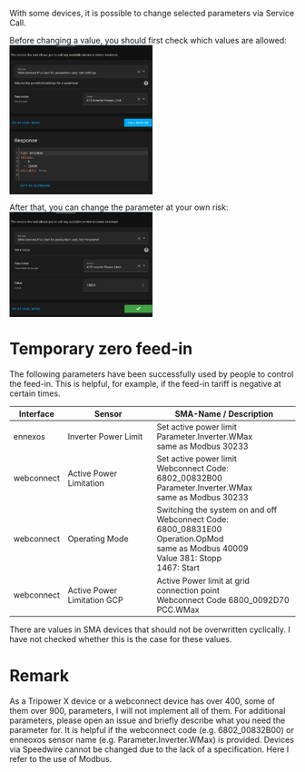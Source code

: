 With some devices, it is possible to change selected parameters via Service Call.


Before changing a value, you should first check which values are allowed:
<img valign="top" src="images/get_settings.png" width="50%"/>

After that, you can change the parameter at your own risk:
<img valign="top" src="images/set_parameter.png" width="50%"/>

# Temporary zero feed-in
The following parameters have been successfully used by people to control the feed-in. This is helpful, for example, if the feed-in tariff is  negative at certain times. 


| Interface | Sensor  | SMA-Name / Description |
|---|---|--|
| ennexos  | Inverter Power Limit | Set active power limit<br> Parameter.Inverter.WMax<br>same as Modbus 30233
| webconnect  | Active Power Limitation | Set active power limit<br>Webconnect Code: 6802_00832B00<br>Parameter.Inverter.WMax<br>same as Modbus 30233
| webconnect  | Operating Mode | Switching the system on and off<br>Webconnect Code: 6800_08831E00<br>Operation.OpMod<br>same as Modbus 40009<br>Value 381: Stopp<br>1467: Start 
| webconnect  | Active Power Limitation GCP | Active Power limit at grid connection point<br>Webconnect Code 6800_0092D70<br>PCC.WMax

There are values in SMA devices that should not be overwritten cyclically. I have not checked whether this is the case for these values. 

# Remark
As a Tripower X device or a webconnect device has over 400, some of them over 900, parameters, I will not implement all of them. For additional parameters, please open an issue and briefly describe what you need the parameter for. It is helpful if the webconnect code (e.g. 6802_00832B00) or enneoxos sensor name (e.g. Parameter.Inverter.WMax) is provided.
Devices via Speedwire cannot be changed due to the lack of a specification. Here I refer to the use of Modbus.
